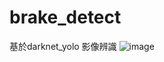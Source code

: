 # brake_detect
基於darknet_yolo 影像辨識
![image](https://github.com/Yihsses/brake_detect/assets/110226146/34622c78-ceb7-459d-a3b0-71037340204e)
